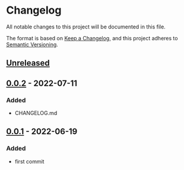 # Changelog

All notable changes to this project will be documented in this file.

The format is based on [Keep a Changelog](https://keepachangelog.com/en/1.0.0/), and this project adheres to [Semantic Versioning](https://semver.org/spec/v2.0.0.html).

## [Unreleased]

## [0.0.2] - 2022-07-11

### Added

- CHANGELOG.md

## [0.0.1] - 2022-06-19

### Added

- first commit

[Unreleased]: https://github.com/drpiou/ts-utils/compare/v0.0.2...HEAD
[0.0.2]: https://github.com/drpiou/ts-utils/compare/v0.0.1...v0.0.2
[0.0.1]: https://github.com/drpiou/ts-utils/releases/tag/v0.0.1
